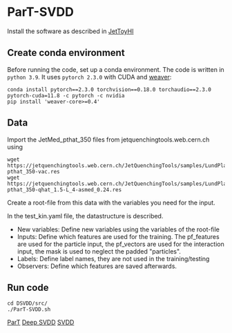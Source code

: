 # ParT-SVDD

Install the software as described in [JetToyHI](https://github.com/mverwe/JetToyHI/blob/master/README_ForBScStudents.md)

## Create conda environment
Before running the code, set up a conda environment. The code is written in `python 3.9`. It uses `pytorch 2.3.0` with CUDA and [weaver](https://github.com/hqucms/weaver-core/tree/main):
```
conda install pytorch==2.3.0 torchvision==0.18.0 torchaudio==2.3.0 pytorch-cuda=11.8 -c pytorch -c nvidia
pip install 'weaver-core>=0.4'
```

## Data
Import the JetMed_pthat_350 files from jetquenchingtools.web.cern.ch using
```
wget https://jetquenchingtools.web.cern.ch/JetQuenchingTools/samples/LundPlaneMC/JetMed-pthat_350-vac.res
wget https://jetquenchingtools.web.cern.ch/JetQuenchingTools/samples/LundPlaneMC/JetMed-pthat_350-qhat_1.5-L_4-asmed_0.24.res
```
Create a root-file from this data with the variables you need for the input.

In the test_kin.yaml file, the datastructure is described.
- New variables: Define new variables using the variables of the root-file
- Inputs: Define which features are used for the training. The pf_features are used for the particle input, the pf_vectors are used for the interaction input, the mask is used to neglect the padded "particles".
- Labels: Define label names, they are not used in the training/testing
- Observers: Define which features are saved afterwards. 

## Run code
```
cd DSVDD/src/
./ParT-SVDD.sh
```
[ParT](https://github.com/jet-universe/particle_transformer)
[Deep SVDD](https://github.com/lukasruff/Deep-SVDD-PyTorch/tree/master)
[SVDD](https://github.com/hqucms/weaver-core/tree/main)
